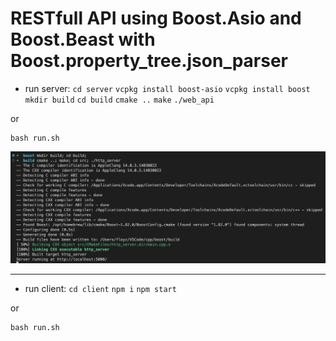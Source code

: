 # RESTfull API using Boost.Asio and Boost.Beast with Boost.property_tree.json_parser

- run server:
```cd server```
```vcpkg install boost-asio```
```vcpkg install boost```
```mkdir build```
```cd build```
```cmake ..```
```make```
```./web_api```

or

```shell
bash run.sh
```
<img src="./assets/img1.png">

---

- run client:
```cd client```
```npm i```
```npm start```

or

```shell
bash run.sh
```